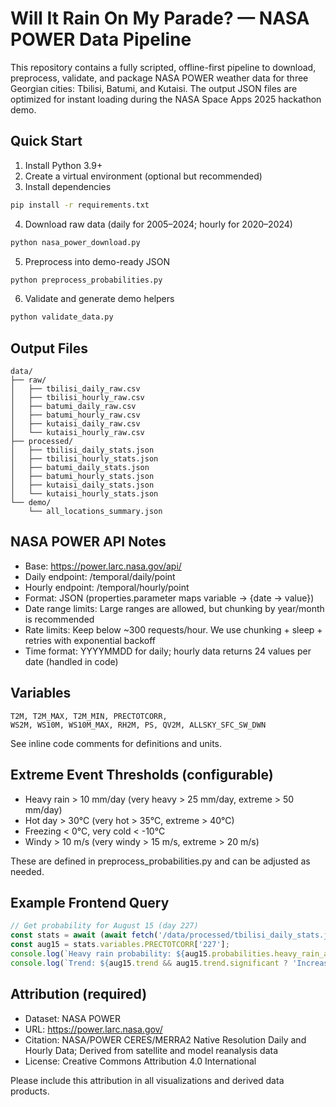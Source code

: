 # Will It Rain On My Parade? — NASA POWER Data Pipeline

This repository contains a fully scripted, offline-first pipeline to download, preprocess, validate, and package NASA POWER weather data for three Georgian cities: Tbilisi, Batumi, and Kutaisi. The output JSON files are optimized for instant loading during the NASA Space Apps 2025 hackathon demo.

## Quick Start

1. Install Python 3.9+
2. Create a virtual environment (optional but recommended)
3. Install dependencies

```bash
pip install -r requirements.txt
```

4. Download raw data (daily for 2005–2024; hourly for 2020–2024)

```bash
python nasa_power_download.py
```

5. Preprocess into demo-ready JSON

```bash
python preprocess_probabilities.py
```

6. Validate and generate demo helpers

```bash
python validate_data.py
```

## Output Files

```
data/
├── raw/
│   ├── tbilisi_daily_raw.csv
│   ├── tbilisi_hourly_raw.csv
│   ├── batumi_daily_raw.csv
│   ├── batumi_hourly_raw.csv
│   ├── kutaisi_daily_raw.csv
│   └── kutaisi_hourly_raw.csv
├── processed/
│   ├── tbilisi_daily_stats.json
│   ├── tbilisi_hourly_stats.json
│   ├── batumi_daily_stats.json
│   ├── batumi_hourly_stats.json
│   ├── kutaisi_daily_stats.json
│   └── kutaisi_hourly_stats.json
└── demo/
    └── all_locations_summary.json
```

## NASA POWER API Notes

- Base: https://power.larc.nasa.gov/api/
- Daily endpoint: /temporal/daily/point
- Hourly endpoint: /temporal/hourly/point
- Format: JSON (properties.parameter maps variable → {date → value})
- Date range limits: Large ranges are allowed, but chunking by year/month is recommended
- Rate limits: Keep below ~300 requests/hour. We use chunking + sleep + retries with exponential backoff
- Time format: YYYYMMDD for daily; hourly data returns 24 values per date (handled in code)

## Variables

```
T2M, T2M_MAX, T2M_MIN, PRECTOTCORR,
WS2M, WS10M, WS10M_MAX, RH2M, PS, QV2M, ALLSKY_SFC_SW_DWN
```

See inline code comments for definitions and units.

## Extreme Event Thresholds (configurable)

- Heavy rain > 10 mm/day (very heavy > 25 mm/day, extreme > 50 mm/day)
- Hot day > 30°C (very hot > 35°C, extreme > 40°C)
- Freezing < 0°C, very cold < -10°C
- Windy > 10 m/s (very windy > 15 m/s, extreme > 20 m/s)

These are defined in preprocess_probabilities.py and can be adjusted as needed.

## Example Frontend Query

```javascript
// Get probability for August 15 (day 227)
const stats = await (await fetch('/data/processed/tbilisi_daily_stats.json')).json();
const aug15 = stats.variables.PRECTOTCORR['227'];
console.log(`Heavy rain probability: ${aug15.probabilities.heavy_rain_above_10mm * 100}%`);
console.log(`Trend: ${aug15.trend && aug15.trend.significant ? 'Increasing ↑' : 'Stable'}`);
```

## Attribution (required)

- Dataset: NASA POWER
- URL: https://power.larc.nasa.gov/
- Citation: NASA/POWER CERES/MERRA2 Native Resolution Daily and Hourly Data; Derived from satellite and model reanalysis data
- License: Creative Commons Attribution 4.0 International

Please include this attribution in all visualizations and derived data products.
